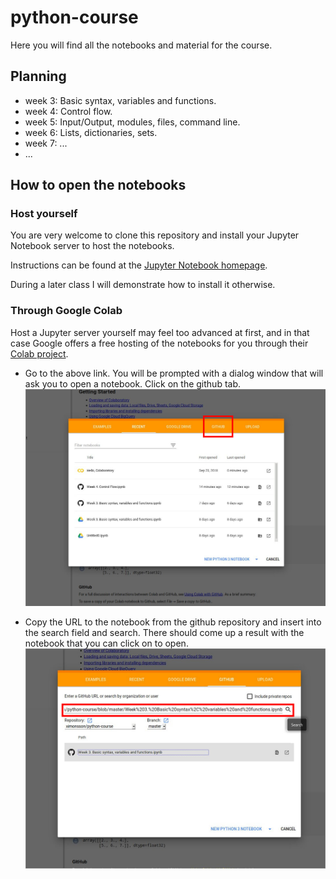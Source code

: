 # python-course

Here you will find all the notebooks and material for the course.

## Planning

 * week 3: Basic syntax, variables and functions.
 * week 4: Control flow.
 * week 5: Input/Output, modules, files, command line.
 * week 6: Lists, dictionaries, sets.
 * week 7: ...
 * ...

## How to open the notebooks

### Host yourself

You are very welcome to clone this repository and install your Jupyter Notebook server to host the notebooks.

Instructions can be found at the [Jupyter Notebook homepage](https://jupyter.org/install).

During a later class I will demonstrate how to install it otherwise.


### Through Google Colab

Host a Jupyter server yourself may feel too advanced at first, and in that case Google offers a free hosting of the notebooks for you through their [Colab project](https://colab.research.google.com).

 * Go to the above link. You will be prompted with a dialog window that will ask you to open a notebook. Click on the github tab.
   ![colab-open-dialog](img/open-dialog.jpg)

 * Copy the URL to the notebook from the github repository and insert into the search field and search. There should come up a result with the notebook that you can click on to open.
   ![open-github-notebook](img/open-github-notebook.jpg)
